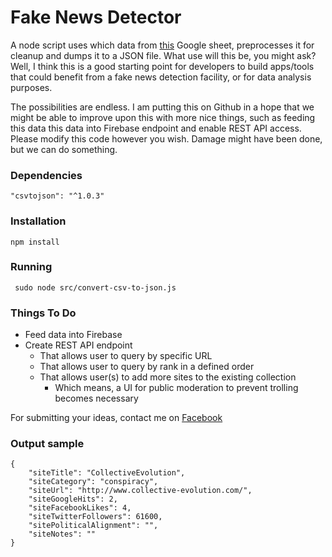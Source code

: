 # Fake News Detector

A node script uses which data from [this](https://docs.google.com/spreadsheets/d/1xDDmbr54qzzG8wUrRdxQl_C1dixJSIYqQUaXVZBqsJs) Google sheet, preprocesses it for cleanup and dumps it to a JSON file. What use will this be, you might ask? Well, I think this is a good starting point for developers to build apps/tools that could benefit from a fake news detection facility, or for data analysis purposes.

The possibilities are endless. I am putting this on Github in a hope that we might be able to improve upon this with more nice things, such as feeding this data this data into Firebase endpoint and enable REST API access. Please modify this code however you wish. Damage might have been done, but we can do something.

### Dependencies 

`"csvtojson": "^1.0.3"`

### Installation 

`npm install`

### Running

` sudo node src/convert-csv-to-json.js`

### Things To Do

* Feed data into Firebase 
* Create REST API endpoint
    * That allows user to query by specific URL 
    * That allows user to query by rank in a defined order
    * That allows user(s) to add more sites to the existing collection 
        * Which means, a UI for public moderation to prevent trolling becomes necessary

For submitting your ideas, contact me on [Facebook](https://www.facebook.com/ali.gajani)

### Output sample

```
{
	"siteTitle": "CollectiveEvolution",
	"siteCategory": "conspiracy",
	"siteUrl": "http://www.collective-evolution.com/",
	"siteGoogleHits": 2,
	"siteFacebookLikes": 4,
	"siteTwitterFollowers": 61600,
	"sitePoliticalAlignment": "",
	"siteNotes": ""
}
```
    



